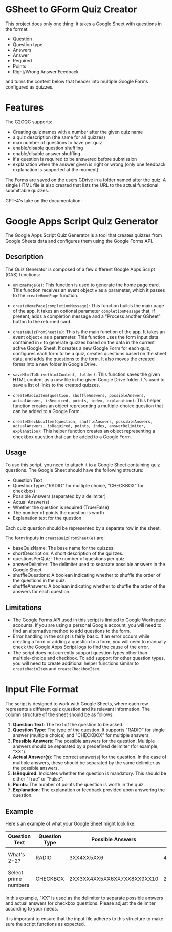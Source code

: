 # GSheet to GForm Quiz Creator
This project does only one thing: it takes a Google Sheet with questions in the format:
- Question
- Question type
- Answers
- Answer
- Required
- Points
- Right/Wrong Answer Feedback

and turns the content below that header into multiple Google Forms configured as quizzes.

# Features
The G2GQC supports:
- Creating quiz names with a number after the given quiz name
- a quiz description (the same for all quizzes)
- max number of questions to have per quiz
- enable/disable question shuffling
- enable/disable answer shuffling
- if a question is required to be answered before submission
- explanation when the answer given is right or wrong (only one feedback explanation is supported at the moment)

The Forms are saved on the users GDrive in a folder named after the quiz. A single HTML file is also created that lists the URL to the actual functional submittable quizzes.

GPT-4's take on the documentation:
# Google Apps Script Quiz Generator

The Google Apps Script Quiz Generator is a tool that creates quizzes from Google Sheets data and configures them using the Google Forms API.

## Description

The Quiz Generator is composed of a few different Google Apps Script (GAS) functions:

- `onHomePage(e)`: This function is used to generate the home page card. This function receives an event object `e` as a parameter, which it passes to the `createHomePage` function.

- `createHomePage(completionMessage)`: This function builds the main page of the app. It takes an optional parameter `completionMessage` that, if present, adds a completion message and a "Process another GSheet" button to the returned card.

- `createQuizFromSheet(e)`: This is the main function of the app. It takes an event object `e` as a parameter. This function uses the form input data contained in `e` to generate quizzes based on the data in the current active Google Sheet. It creates a new Google Form for each quiz, configures each form to be a quiz, creates questions based on the sheet data, and adds the questions to the form. It also moves the created forms into a new folder in Google Drive.

- `saveHtmlToDrive(htmlContent, folder)`: This function saves the given HTML content as a new file in the given Google Drive folder. It's used to save a list of links to the created quizzes.

- `createRadioItem(question, shuffleAnswers, possibleAnswers, actualAnswer, isRequired, points, index, explanation)`: This helper function creates an object representing a multiple-choice question that can be added to a Google Form.

- `createCheckboxItem(question, shuffleAnswers, possibleAnswers, actualAnswers, isRequired, points, index, answerDelimiter, explanation)`: This helper function creates an object representing a checkbox question that can be added to a Google Form.

## Usage

To use this script, you need to attach it to a Google Sheet containing quiz questions. The Google Sheet should have the following structure:

- Question Text
- Question Type ("RADIO" for multiple choice, "CHECKBOX" for checkbox)
- Possible Answers (separated by a delimiter)
- Actual Answer(s)
- Whether the question is required (True/False)
- The number of points the question is worth
- Explanation text for the question

Each quiz question should be represented by a separate row in the sheet.

The form inputs in `createQuizFromSheet(e)` are:

- baseQuizName: The base name for the quizzes.
- shortDescription: A short description of the quizzes.
- questionsPerQuiz: The number of questions per quiz.
- answerDelimiter: The delimiter used to separate possible answers in the Google Sheet.
- shuffleQuestions: A boolean indicating whether to shuffle the order of the questions in the quiz.
- shuffleAnswers: A boolean indicating whether to shuffle the order of the answers for each question.

## Limitations

- The Google Forms API used in this script is limited to Google Workspace accounts. If you are using a personal Google account, you will need to find an alternative method to add questions to the form.
- Error handling in the script is fairly basic. If an error occurs while creating a form or adding a question to a form, you will need to manually check the Google Apps Script logs to find the cause of the error.
- The script does not currently support question types other than multiple-choice and checkbox. To add support for other question types, you will need to create additional helper functions similar to `createRadioItem` and `createCheckboxItem`.

# Input File Format

The script is designed to work with Google Sheets, where each row represents a different quiz question and its relevant information. The column structure of the sheet should be as follows:

1. **Question Text**: The text of the question to be asked.
2. **Question Type**: The type of the question. It supports "RADIO" for single answer (multiple choice) and "CHECKBOX" for multiple answers.
3. **Possible Answers**: The possible answers for the question. Multiple answers should be separated by a predefined delimiter (for example, "XX").
4. **Actual Answer(s)**: The correct answer(s) for the question. In the case of multiple answers, these should be separated by the same delimiter as the possible answers.
5. **IsRequired**: Indicates whether the question is mandatory. This should be either "True" or "False".
6. **Points**: The number of points the question is worth in the quiz.
7. **Explanation**: The explanation or feedback provided upon answering the question.

## Example

Here's an example of what your Google Sheet might look like:

| Question Text        | Question Type | Possible Answers         | Actual Answer | IsRequired | Points | Explanation                    |
|----------------------|---------------|--------------------------|---------------|------------|--------|--------------------------------|
| What's 2+2?         | RADIO         | 3XX4XX5XX6               | 4             | True       | 1      | The sum of 2 and 2 is 4.       |
| Select prime numbers | CHECKBOX      | 2XX3XX4XX5XX6XX7XX8XX9XX10 | 2XX3XX5XX7    | True       | 2      | 2, 3, 5, and 7 are prime numbers. |

In this example, "XX" is used as the delimiter to separate possible answers and actual answers for checkbox questions. Please adjust the delimiter according to your needs.

It is important to ensure that the input file adheres to this structure to make sure the script functions as expected.
